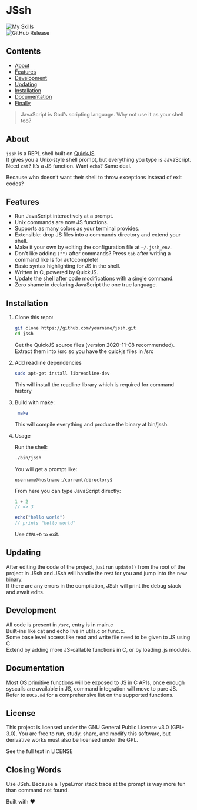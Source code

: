 # JSsh

[![My Skills](https://skillicons.dev/icons?i=js,c,linux)](https://skillicons.dev) <br>
![GitHub Release](https://img.shields.io/github/v/release/NatromeTex/JSsh?include_prereleases)


## Contents
- [About](#about)
- [Features](#features)
- [Development](#Development)
- [Updating](#updating)
- [Installation](#Installation)
- [Documentation](#documentation) 
- [Finally](#closing-words)


> JavaScript is God’s scripting language. Why not use it as your shell too?

## About
`jssh` is a REPL shell built on [QuickJS](https://bellard.org/quickjs/).  
It gives you a Unix-style shell prompt, but everything you type is JavaScript.  
Need `cat`? It’s a JS function. Want `echo`? Same deal.  

Because who doesn’t want their shell to throw exceptions instead of exit codes?


## Features

- Run JavaScript interactively at a prompt.  
- Unix commands are now JS functions.  
- Supports as many colors as your terminal provides.  
- Extensible: drop JS files into a commands directory and extend your shell.
- Make it your own by editing the configuration file at `~/.jssh_env`. 
- Don't like adding `("")` after commands? Press `tab` after writing a command like ls for autocomplete!
- Basic syntax highlighting for JS in the shell.
- Written in C, powered by QuickJS.
- Update the shell after code modifications with a single command.
- Zero shame in declaring JavaScript the one true language.


## Installation

1. Clone this repo:

   ```bash
   git clone https://github.com/yourname/jssh.git
   cd jssh
   ```
    Get the QuickJS source files (version 2020-11-08 recommended).
    Extract them into /src so you have the quickjs files in /src

2. Add readline dependencies
    ```bash
    sudo apt-get install libreadline-dev
    ```
    This will install the readline library which is required for command history

3. Build with make:
   ```bash
    make
   ```
   This will compile everything and produce the binary at bin/jssh.

4. Usage

   Run the shell:
    ```bash
    ./bin/jssh
    ```

   You will get a prompt like:

   `username@hostname:/current/directory$`

   From here you can type JavaScript directly:
      
   ```js
   1 + 2
   // => 3
   
   echo("hello world")
   // prints "hello world"
   ```
   Use `CTRL+D` to exit.

## Updating
After editing the code of the project, just run `update()` from the root of the project in JSsh and JSsh will handle the rest for you and jump into the new binary.<br>
If there are any errors in the compilation, JSsh will print the debug stack and await edits.

## Development

All code is present in `/src`, entry is in main.c <br>
Built-ins like cat and echo live in utils.c or func.c. <br>
Some base level access like read and write file need to be given to JS using C<br>
Extend by adding more JS-callable functions in C, or by loading .js modules. <br>

## Documentation
Most OS primitive functions will be exposed to JS in C APIs, once enough syscalls are available in JS, command integration will move to pure JS.<br>
Refer to `DOCS.md` for a comprehensive list on the supported functions.

## License

This project is licensed under the GNU General Public License v3.0 (GPL-3.0).
You are free to run, study, share, and modify this software, but derivative works must also be licensed under the GPL.

See the full text in LICENSE

## Closing Words

Use JSsh.
Because a TypeError stack trace at the prompt is way more fun than command not found.

Built with ❤️